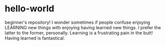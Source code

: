 # hello-world
beginner's repository!
I wonder sometimes if people confuse enjoying LEARNING new things with enjoying having learned new things. I prefer the latter to the former, personally. Learning is a frustrating pain in the butt! Having learned is fantastical. 
